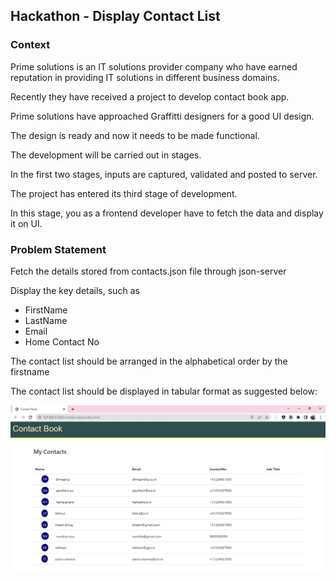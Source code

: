 ## Hackathon - Display Contact List

### Context

Prime solutions is an IT solutions provider company who have earned reputation in providing IT solutions in different business domains.

Recently they have received a project to develop contact book app.

Prime solutions have approached Graffitti designers for a good UI design.

The design is ready and now it needs to be made functional.

The development will be carried out in stages.

In the first two stages, inputs are captured, validated and posted to server.

The project has entered its third stage of development.

In this stage, you as a frontend developer have to fetch the data and display it on UI.

### Problem Statement

Fetch the details stored from contacts.json file through json-server

Display the key details, such as

- FirstName
- LastName
- Email
- Home Contact No

The contact list should be arranged in the alphabetical order by the firstname

The contact list should be displayed in tabular format as suggested below:

![](./contact-book-output.jpg)